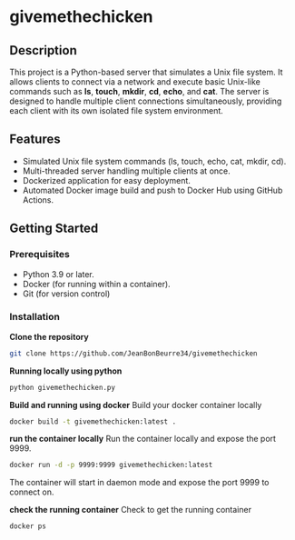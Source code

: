 # givemethechicken

## Description
This project is a Python-based server that simulates a Unix file system. It allows clients to connect via a network and execute basic Unix-like commands such as **ls**, **touch**, **mkdir**, **cd**, **echo**, and **cat**. The server is designed to handle multiple client connections simultaneously, providing each client with its own isolated file system environment.

## Features
* Simulated Unix file system commands (ls, touch, echo, cat, mkdir, cd).
* Multi-threaded server handling multiple clients at once.
* Dockerized application for easy deployment.
* Automated Docker image build and push to Docker Hub using GitHub Actions.

## Getting Started

### Prerequisites
* Python 3.9 or later.
* Docker (for running within a container).
* Git (for version control)

### Installation
**Clone the repository**
```bash
git clone https://github.com/JeanBonBeurre34/givemethechicken
```

**Running locally using python**
```bash
python givemethechicken.py
```

**Build and running using docker**
Build your docker container locally
```bash
docker build -t givemethechicken:latest .
```

**run the container locally**
Run the container locally and expose the port 9999.
```bash
docker run -d -p 9999:9999 givemethechicken:latest
```
The container will start in daemon mode and expose the port 9999 to connect on.

**check the running container**
Check to get the running container
```bash
docker ps
```
